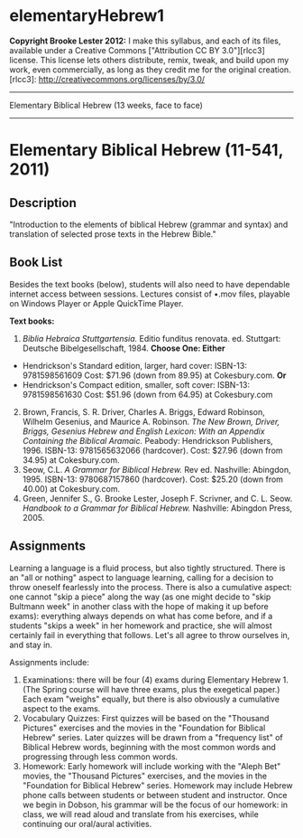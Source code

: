 elementaryHebrew1
=================
**Copyright Brooke Lester 2012:** I make this syllabus, and each of its files, available under a Creative Commons ["Attribution CC BY 3.0"][rlcc3] license. This license lets others distribute, remix, tweak, and build upon my work, even commercially, as long as they credit me for the original creation.
[rlcc3]: http://creativecommons.org/licenses/by/3.0/ 
***
Elementary Biblical Hebrew (13 weeks, face to face)
***
# Elementary Biblical Hebrew (11-541, 2011)

## Description
"Introduction to the elements of biblical Hebrew (grammar and syntax) and translation of selected prose texts in the Hebrew Bible."

## Book List
Besides the text books (below), students will also need to have dependable internet access between sessions. Lectures consist of •.mov files, playable on Windows Player or Apple QuickTime Player.

**Text books:**

1. *Biblia Hebraica Stuttgartensia.* Editio funditus renovata. ed. Stuttgart: Deutsche Bibelgesellschaft, 1984. **Choose One: Either**
  * Hendrickson's Standard edition, larger, hard cover: ISBN-13: 9781598561609 Cost: $71.96 (down from 89.95) at Cokesbury.com. **Or**
  * Hendrickson's Compact edition, smaller, soft cover: ISBN-13: 9781598561630 Cost: $51.96 (down from 64.95) at Cokesbury.com
2. Brown, Francis, S. R. Driver, Charles A. Briggs, Edward Robinson, Wilhelm Gesenius, and Maurice A. Robinson. *The New Brown, Driver, Briggs, Gesenius Hebrew and English Lexicon: With an Appendix Containing the Biblical Aramaic.* Peabody: Hendrickson Publishers, 1996. ISBN-13: 9781565632066 (hardcover). Cost: $27.96 (down from 34.95) at Cokesbury.com.
3. Seow, C.L. *A Grammar for Biblical Hebrew.* Rev ed. Nashville: Abingdon, 1995. ISBN-13: 9780687157860 (hardcover). Cost: $25.20 (down from 40.00) at Cokesbury.com.
4. Green, Jennifer S., G. Brooke Lester, Joseph F. Scrivner, and C. L. Seow. *Handbook to a Grammar for Biblical Hebrew.* Nashville: Abingdon Press, 2005.

## Assignments
Learning a language is a fluid process, but also tightly structured. There is an "all or nothing" aspect to language learning, calling for a decision to throw oneself fearlessly into the process. There is also a cumulative aspect: one cannot "skip a piece" along the way (as one might decide to "skip Bultmann week" in another class with the hope of making it up before exams): everything always depends on what has come before, and if a students "skips a week" in her homework and practice, she will almost certainly fail in everything that follows. Let's all agree to throw ourselves in, and stay in.

Assignments include:

1. Examinations: there will be four (4) exams during Elementary Hebrew 1. (The Spring course will have three exams, plus the exegetical paper.) Each exam "weighs" equally, but there is also obviously a cumulative aspect to the exams.
2. Vocabulary Quizzes: First quizzes will be based on the "Thousand Pictures" exercises and the movies in the "Foundation for Biblical Hebrew" series. Later quizzes will be drawn from a "frequency list" of Biblical Hebrew words, beginning with the most common words and progressing through less common words.
3. Homework: Early homework will include working with the "Aleph Bet" movies, the "Thousand Pictures" exercises, and the movies in the "Foundation for Biblical Hebrew" series. Homework may include Hebrew phone calls between students or between student and instructor. Once we begin in Dobson, his grammar will be the focus of our homework: in class, we will read aloud and translate from his exercises, while continuing our oral/aural activities.
